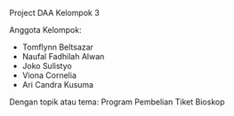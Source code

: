 Project DAA Kelompok 3

Anggota Kelompok:
- Tomflynn Beltsazar
- Naufal Fadhilah Alwan
- Joko Sulistyo
- Viona Cornelia
- Ari Candra Kusuma

Dengan topik atau tema:
Program Pembelian Tiket Bioskop
